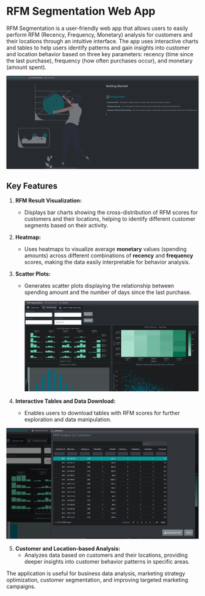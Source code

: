# RFM Segmentation Web App

RFM Segmentation is a user-friendly web app that allows users to easily perform RFM (Recency, Frequency, Monetary) analysis for customers and their locations through an intuitive interface. The app uses interactive charts and tables to help users identify patterns and gain insights into customer and location behavior based on three key parameters: recency (time since the last purchase), frequency (how often purchases occur), and monetary (amount spent).
     
   ![GettingStarted](https://github.com/machinely79/rfm_segmentation/blob/main/images/getting_started.png)


## Key Features

1. **RFM Result Visualization:**
   - Displays bar charts showing the cross-distribution of RFM scores for customers and their locations, helping to identify different customer segments based on their activity.

2. **Heatmap:**
   - Uses heatmaps to visualize average **monetary** values (spending amounts) across different combinations of **recency** and **frequency** scores, making the data easily interpretable for behavior analysis.

3. **Scatter Plots:**
   - Generates scatter plots displaying the relationship between spending amount and the number of days since the last purchase.
  
     ![RFMScoring](https://github.com/machinely79/rfm_segmentation/blob/main/images/customer_scoring.png)

4. **Interactive Tables and Data Download:**
   - Enables users to download tables with RFM scores for further exploration and data manipulation.

 ![GetScores](https://github.com/machinely79/rfm_segmentation/blob/main/images/get_data_scores.png)


5. **Customer and Location-based Analysis:**
   - Analyzes data based on customers and their locations, providing deeper insights into customer behavior patterns in specific areas.

The application is useful for business data analysis, marketing strategy optimization, customer segmentation, and improving targeted marketing campaigns.


